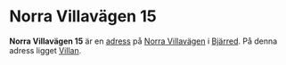 # Norra Villavägen 15

**Norra Villavägen 15** är en [adress](adress) på [Norra Villavägen](Norra%20Villavägen) i [Bjärred](Bjärred). På denna adress ligget [Villan](Villan).
